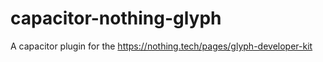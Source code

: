 # capacitor-nothing-glyph

A capacitor plugin for the
https://nothing.tech/pages/glyph-developer-kit
